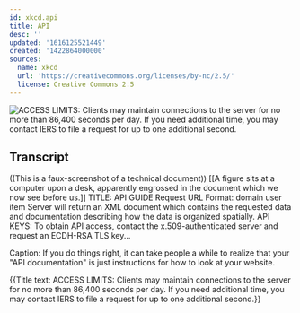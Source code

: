 ```yaml
---
id: xkcd.api
title: API
desc: ''
updated: '1616125521449'
created: '1422864000000'
sources:
  name: xkcd
  url: 'https://creativecommons.org/licenses/by-nc/2.5/'
  license: Creative Commons 2.5
---
```

![ACCESS LIMITS: Clients may maintain connections to the server for no more than 86,400 seconds per day. If you need additional time, you may contact IERS to file a request for up to one additional second.](https://imgs.xkcd.com/comics/api.png)

## Transcript
((This is a faux-screenshot of a technical document))
[[A figure sits at a computer upon a desk, apparently engrossed in the document which we now see before us.]]
TITLE: API GUIDE
Request URL Format: domain
user
item
Server will return an XML document which contains the requested data and documentation describing how the data is organized spatially.
API KEYS: To obtain API access, contact the x.509-authenticated server and request an ECDH-RSA TLS key...

Caption: If you do things right, it can take people a while to realize that your "API documentation" is just instructions for how to look at your website.

{{Title text: ACCESS LIMITS: Clients may maintain connections to the server for no more than 86,400 seconds per day. If you need additional time, you may contact IERS to file a request for up to one additional second.}}
